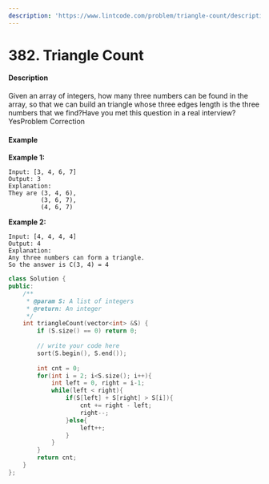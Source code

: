 ```yaml
---
description: 'https://www.lintcode.com/problem/triangle-count/description'
---
```


# 382. Triangle Count



#### Description

Given an array of integers, how many three numbers can be found in the array, so that we can build an triangle whose three edges length is the three numbers that we find?Have you met this question in a real interview?  YesProblem Correction

#### Example

**Example 1:**

```text
Input: [3, 4, 6, 7]
Output: 3
Explanation:
They are (3, 4, 6), 
         (3, 6, 7),
         (4, 6, 7)
```

**Example 2:**

```text
Input: [4, 4, 4, 4]
Output: 4
Explanation:
Any three numbers can form a triangle. 
So the answer is C(3, 4) = 4
```

```cpp
class Solution {
public:
    /**
     * @param S: A list of integers
     * @return: An integer
     */
    int triangleCount(vector<int> &S) {
        if (S.size() == 0) return 0;
        
        // write your code here
        sort(S.begin(), S.end());
        
        int cnt = 0;
        for(int i = 2; i<S.size(); i++){
            int left = 0, right = i-1;
            while(left < right){
                if(S[left] + S[right] > S[i]){
                    cnt += right - left;
                    right--;
                }else{
                    left++;
                }
            }
        }
        return cnt;
    }
};
```


